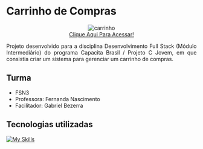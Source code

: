 # Carrinho de Compras

<p align="center" width="100%">
  <img src="https://img.icons8.com/?size=100&id=XGreNGdaSMmM&format=png&color=000000" alt="carrinho">
  <br>
  <a href="https://joaopedro-asg.github.io/carrinho-de-compras/">Clique Aqui Para Acessar!</a>
</p>

<p align="justify">Projeto desenvolvido para a disciplina Desenvolvimento Full Stack (Módulo Intermediário) do programa Capacita Brasil / Projeto C Jovem, em que consistia criar  um sistema para gerenciar um carrinho de compras.</p> 

## Turma
- FSN3
- Professora: Fernanda Nascimento
- Facilitador: Gabriel Bezerra

## Tecnologias utilizadas
[![My Skills](https://skillicons.dev/icons?i=react,css,vite)](https://skillicons.dev)
